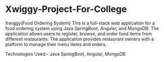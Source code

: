 # Xwiggy-Project-For-College
 Xwiggy(Food Ordering System)
This is a full-stack web application for a food ordering system using Java SpringBoot, Angular, and MongoDB.
The application allows users to register, browse, and order food items from different restaurants. 
The application provides restaurant owners with a platform to manage their menu items and orders.


Technologies Used:-
Java SpringBoot,
Angular,
MongoDB
